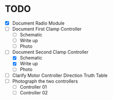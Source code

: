# TODO

- [x] Document Radio Module
- [ ] Document First Clamp Controller
  - [ ] Schematic
  - [ ] Write up
  - [ ] Photo
- [ ] Document Second Clamp Controller
  - [x] Schematic
  - [x] Write up
  - [ ] Photo
- [ ] Clarify Motor Controller Direction Truth Table
- [ ] Photograph the two controllers
  - [ ] Controller 01 
  - [ ] Controller 02
